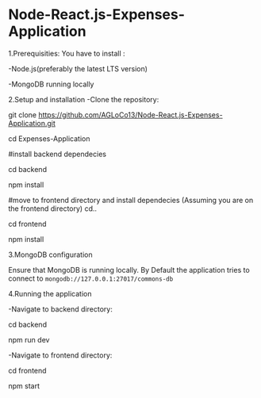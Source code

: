 # Node-React.js-Expenses-Application
1.Prerequisities:
You have to install : 

-Node.js(preferably the latest LTS version)

-MongoDB running locally

2.Setup and installation 
-Clone the repository:

  git clone https://github.com/AGLoCo13/Node-React.js-Expenses-Application.git
  
  cd Expenses-Application

#install backend dependecies

cd backend

npm install

#move to frontend directory and install dependecies 
(Assuming you are on the frontend directory)
cd.. 

cd frontend

npm install

3.MongoDB configuration

Ensure that MongoDB is running locally. By Default the application tries to connect to `mongodb://127.0.0.1:27017/commons-db`

4.Running the application

-Navigate to backend directory:

cd backend

npm run dev

-Navigate to frontend directory:

cd frontend 

npm start
